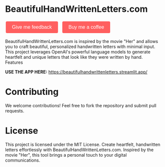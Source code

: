 # BeautifulHandWrittenLetters.com

<div style="display: flex; gap: 10px;">
        <a href="https://x.com/soundhumor" target="_blank">
            <button style="background-color: #FF5F5F; color: white; border: none; padding: 10px 20px; text-align: center; text-decoration: none; display: inline-block; font-size: 16px; margin: 4px 2px; cursor: pointer; border-radius: 4px;">Give me feedback</button>
        </a>
        <a href="https://buymeacoffee.com/tanulmittal" target="_blank">
            <button style="background-color: #FF5F5F; color: white; border: none; padding: 10px 20px; text-align: center; text-decoration: none; display: inline-block; font-size: 16px; margin: 4px 2px; cursor: pointer; border-radius: 4px;">Buy me a coffee</button>
        </a>
    </div>



BeautifulHandWrittenLetters.com is inspired by the movie "Her" and allows you to craft beautiful, personalized handwritten letters with minimal input. This project leverages OpenAI's powerful language models to generate heartfelt and unique letters that look like they were written by hand.
Features

**USE THE APP HERE:** https://beautifulhandwrittenletters.streamlit.app/


# Contributing

We welcome contributions! Feel free to fork the repository and submit pull requests.

# License

This project is licensed under the MIT License. Create heartfelt, handwritten letters effortlessly with BeautifulHandWrittenLetters.com. Inspired by the movie "Her", this tool brings a personal touch to your digital communications.
